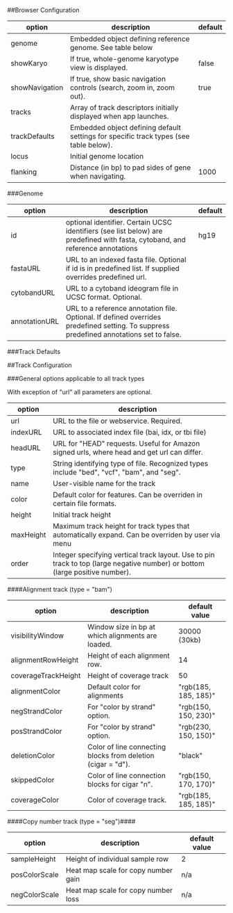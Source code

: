 <!--Note: This document is written in "markdown".  Please respect the arkdown conventions (http://daringfireball.net/projects/markdown/) when editig. -->



##Browser Configuration


option  | description | default
------ | ------- | ------------
genome  | Embedded object defining reference genome.  See table below |
showKaryo | If true, whole-genome karyotype view is displayed. | false 
showNavigation | If true, show basic navigation controls (search, zoom in, zoom out). | true
tracks | Array of track descriptors initially displayed when app launches. |
trackDefaults |  Embedded object defining default settings for specific track types (see table below). |
locus | Initial genome location |
flanking  | Distance (in bp) to pad sides of gene when navigating. | 1000


###Genome

option | description | default
------ | ----------- | -------
id | optional identifier.  Certain UCSC identifiers (see list below) are predefined with fasta, cytoband, and reference annotations | hg19
fastaURL | URL to an indexed fasta file.  Optional if id is in predefined list.  If supplied overrides predefined url. |
cytobandURL | URL to a cytoband ideogram file in UCSC format.  Optional.  |
annotationURL | URL to a reference annotation file.  Optional.  If defined overrides predefined setting.  To suppress predefined annotations set to false. |

###Track Defaults




##Track Configuration

###General options applicable to all track types

With exception of "url" all parameters are optional.

option | description
--------|  ----------------
url | URL to the file or webservice.  Required.
indexURL | URL to associated index file (bai, idx, or tbi file)
headURL | URL for "HEAD" requests.   Useful for Amazon signed urls, where head and get url can differ.
type | String identifying type of file.  Recognized types include  "bed", "vcf", "bam", and "seg".
name | User-visible name for the track
color | Default color for features.  Can be overriden in certain file formats.
height | Initial track height
maxHeight | Maximum track height for track types that automatically expand.  Can be overriden by user via menu
order | Integer specifying vertical track layout.  Use to pin track to top (large negative number) or bottom (large positive number).

####Alignment track (type = "bam")

option | description | default value
-------- | ---------------- | ----------------
visibilityWindow | Window size in bp at which alignments are loaded.  | 30000 (30kb)
alignmentRowHeight | Height of each alignment row.  | 14
coverageTrackHeight | Height of coverage track | 50
alignmentColor | Default color for alignments | "rgb(185, 185, 185)"
negStrandColor | For "color by strand" option. | "rgb(150, 150, 230)"
posStrandColor | For "color by strand" option. | "rgb(230, 150, 150)"
deletionColor | Color of line connecting blocks from deletion (cigar = "d").  | "black"
skippedColor | Color of line connection blocks for cigar "n". | "rgb(150, 170, 170)"
coverageColor | Color of coverage track. | "rgb(185, 185, 185)"

####Copy number track (type = "seg")####

option | description | default value
-------- | ---------------- | ----------------
sampleHeight | Height of individual sample row | 2
posColorScale | Heat map scale for copy number gain | n/a
negColorScale | Heat map scale for copy number loss | n/a

<!-- TODO -- heatmap scale json description -->



